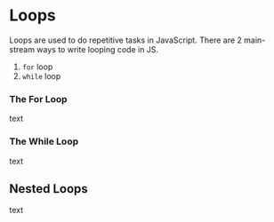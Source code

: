# Loops

Loops are used to do repetitive tasks in JavaScript. There are 2 main-stream ways to write looping code in JS.

1. `for` loop
2. `while` loop

### The For Loop

text

### The While Loop

text

## Nested Loops

text
